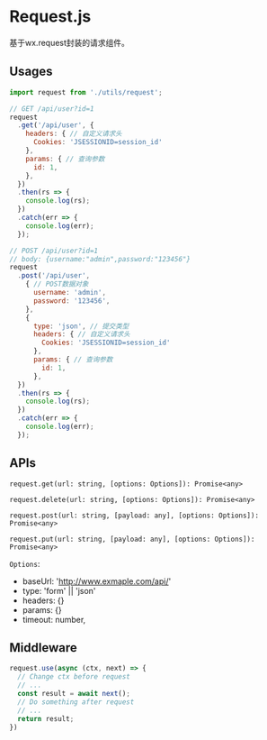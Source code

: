 # Request.js

基于wx.request封装的请求组件。

## Usages

```javascript
import request from './utils/request';

// GET /api/user?id=1
request
  .get('/api/user', {
    headers: { // 自定义请求头
      Cookies: 'JSESSIONID=session_id'
    },
    params: { // 查询参数
      id: 1,
    },
  })
  .then(rs => {
    console.log(rs);
  })
  .catch(err => {
    console.log(err);
  });

// POST /api/user?id=1
// body: {username:"admin",password:"123456"}
request
  .post('/api/user',
    { // POST数据对象
      username: 'admin',
      password: '123456',
    },
    {
      type: 'json', // 提交类型
      headers: { // 自定义请求头
        Cookies: 'JSESSIONID=session_id'
      },
      params: { // 查询参数
        id: 1,
      },
  })
  .then(rs => {
    console.log(rs);
  })
  .catch(err => {
    console.log(err);
  });
```

## APIs

`request.get(url: string, [options: Options]): Promise<any>`

`request.delete(url: string, [options: Options]): Promise<any>`

`request.post(url: string, [payload: any], [options: Options]): Promise<any>`

`request.put(url: string, [payload: any], [options: Options]): Promise<any>`

`Options`:
  - baseUrl: 'http://www.exmaple.com/api/'
  - type: 'form' || 'json'
  - headers: {}
  - params: {}
  - timeout: number,

## Middleware

```javascript
request.use(async (ctx, next) => {
  // Change ctx before request
  // ...
  const result = await next();
  // Do something after request
  // ...
  return result;
})
```
